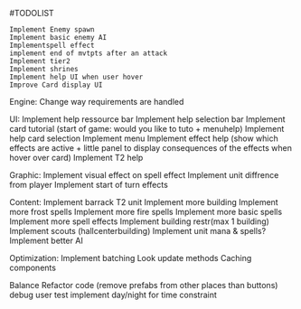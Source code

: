 
#TODOLIST

	Implement Enemy spawn
	Implement basic enemy AI
	Implementspell effect
	implement end of mvtpts after an attack
	Implement tier2
	Implement shrines 
	Implement help UI when user hover
	Improve Card display UI
	
Engine:
	Change way requirements are handled

UI:
	Implement help ressource bar
	Implement help selection bar
	Implement card tutorial (start of game: would you like to tuto + menuhelp)
	Implement help card selection
	Implement menu
	Implement effect help (show which effects are active + little panel to display consequences of the effects when hover over card)
Implement T2 help
	
Graphic:
	Implement visual effect on spell effect
Implement unit diffrence from player
Implement start of turn effects
	
Content:
	Implement barrack T2 unit
Implement more building
Implement more frost spells
Implement more fire spells
Implement more basic spells
Implement more spell effects
	Implement building restr(max 1 building)
Implement scouts (hallcenterbuilding)
Implement unit mana & spells?
Implement better AI

Optimization:
Implement batching
Look update methods
Caching components

Balance
Refactor code (remove prefabs from other places than buttons)
debug
user test
implement day/night for time constraint